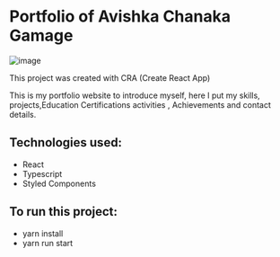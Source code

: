 # Portfolio of Avishka Chanaka Gamage

![image](https://github.com/user-attachments/assets/017d0d4c-6464-45c6-ab3d-603bfa4f41c9)

 
This project was created with CRA (Create React App)

This is my portfolio website to introduce myself, here I put my skills, projects,Education Certifications activities , Achievements and contact details.

## Technologies used:
- React
- Typescript
- Styled Components
 
## To run this project:
- yarn install
- yarn run start
